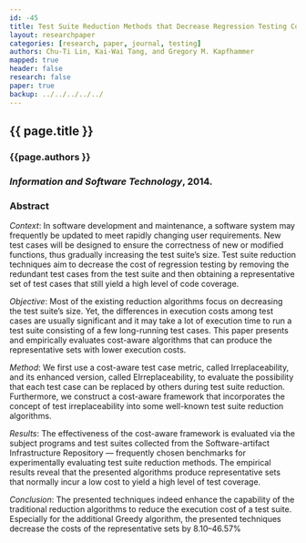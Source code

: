 ```yaml
---
id: -45 
title: Test Suite Reduction Methods that Decrease Regression Testing Costs by Identifying Irreplaceable Tests
layout: researchpaper
categories: [research, paper, journal, testing]
authors: Chu-Ti Lin, Kai-Wai Tang, and Gregory M. Kapfhammer
mapped: true 
header: false 
research: false 
paper: true
backup: ../../../../../
---
```


## {{ page.title }} [<i class="fa fa-download"></i>]({{backup}}/download/research/papers/ist2014-lin-tang-kapfhammer.pdf "Download this Paper!")

### {{page.authors }}

### <i>Information and Software Technology</i>, 2014.

### Abstract

<em>Context</em>: In software development and maintenance, a software system may frequently be updated to meet rapidly
changing user requirements. New test cases will be designed to ensure the correctness of new or modified functions, thus
gradually increasing the test suite’s size. Test suite reduction techniques aim to decrease the cost of regression
testing by removing the redundant test cases from the test suite and then obtaining a representative set of test cases
that still yield a high level of code coverage.

<em>Objective</em>: Most of the existing reduction algorithms focus on decreasing the test suite’s size. Yet, the
differences in execution costs among test cases are usually significant and it may take a lot of execution time to run a
test suite consisting of a few long-running test cases. This paper presents and empirically evaluates cost-aware
algorithms that can produce the representative sets with lower execution costs.

<em>Method</em>: We first use a cost-aware test case metric, called Irreplaceability, and its enhanced version, called
EIrreplaceability, to evaluate the possibility that each test case can be replaced by others during test suite
reduction. Furthermore, we construct a cost-aware framework that incorporates the concept of test irreplaceability into
some well-known test suite reduction algorithms.

<em>Results</em>: The effectiveness of the cost-aware framework is evaluated via the subject programs and test suites
collected from the Software-artifact Infrastructure Repository — frequently chosen benchmarks for experimentally
evaluating test suite reduction methods. The empirical results reveal that the presented algorithms produce
representative sets that normally incur a low cost to yield a high level of test coverage.

<em>Conclusion</em>: The presented techniques indeed enhance the capability of the traditional reduction algorithms to
reduce the execution cost of a test suite. Especially for the additional Greedy algorithm, the presented techniques
decrease the costs of the representative sets by 8.10–46.57%

